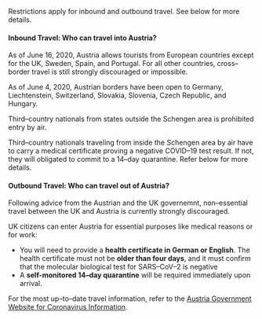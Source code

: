 Restrictions apply for inbound and outbound travel. See below for more details.

#### Inbound Travel: Who can travel into Austria?

As of June 16, 2020, Austria allows tourists from European countries except for the UK, Sweden, Spain, and Portugal. For all other countries, cross–border travel is still strongly discouraged or impossible.

As of June 4, 2020, Austrian borders have been open to Germany, Liechtenstein, Switzerland, Slovakia, Slovenia, Czech Republic, and Hungary.

Third–country nationals from states outside the Schengen area is prohibited entry by air. 

Third–country nationals traveling from inside the Schengen area by air have to carry a medical certificate proving a negative COVID–19 test result. If not, they will obligated to commit to a 14–day quarantine. Refer below for more details. 

#### Outbound Travel: Who can travel out of Austria?

Following advice from the Austrian and the UK governemnt, non–essential travel between the UK and Austria is currently strongly discouraged. 

UK citizens can enter Austria for essential purposes like medical reasons or for work:

- You will need to provide a **health certificate in German or English**. The health certificate must not be **older than four days**, and it must confirm that the molecular biological test for SARS–CoV–2 is negative
- A **self-monitored 14–day quarantine** will be required immediately upon arrival.

For the most up–to–date travel information, refer to the [Austria Government Website for Coronavirus Information](https://www.austria.info/en/service-and-facts/coronavirus-information). 